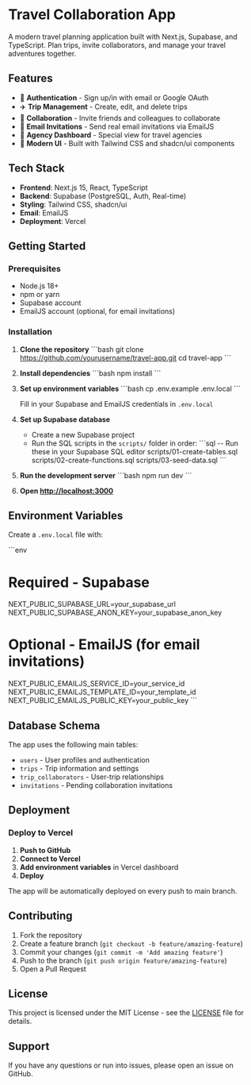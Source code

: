 # Travel Collaboration App

A modern travel planning application built with Next.js, Supabase, and TypeScript. Plan trips, invite collaborators, and manage your travel adventures together.

## Features

- 🔐 **Authentication** - Sign up/in with email or Google OAuth
- ✈️ **Trip Management** - Create, edit, and delete trips
- 👥 **Collaboration** - Invite friends and colleagues to collaborate
- 📧 **Email Invitations** - Send real email invitations via EmailJS
- 🏢 **Agency Dashboard** - Special view for travel agencies
- 🎨 **Modern UI** - Built with Tailwind CSS and shadcn/ui components

## Tech Stack

- **Frontend**: Next.js 15, React, TypeScript
- **Backend**: Supabase (PostgreSQL, Auth, Real-time)
- **Styling**: Tailwind CSS, shadcn/ui
- **Email**: EmailJS
- **Deployment**: Vercel

## Getting Started

### Prerequisites

- Node.js 18+ 
- npm or yarn
- Supabase account
- EmailJS account (optional, for email invitations)

### Installation

1. **Clone the repository**
   \`\`\`bash
   git clone https://github.com/yourusername/travel-app.git
   cd travel-app
   \`\`\`

2. **Install dependencies**
   \`\`\`bash
   npm install
   \`\`\`

3. **Set up environment variables**
   \`\`\`bash
   cp .env.example .env.local
   \`\`\`
   
   Fill in your Supabase and EmailJS credentials in `.env.local`

4. **Set up Supabase database**
   - Create a new Supabase project
   - Run the SQL scripts in the `scripts/` folder in order:
     \`\`\`sql
     -- Run these in your Supabase SQL editor
     scripts/01-create-tables.sql
     scripts/02-create-functions.sql
     scripts/03-seed-data.sql
     \`\`\`

5. **Run the development server**
   \`\`\`bash
   npm run dev
   \`\`\`

6. **Open [http://localhost:3000](http://localhost:3000)**

## Environment Variables

Create a `.env.local` file with:

\`\`\`env
# Required - Supabase
NEXT_PUBLIC_SUPABASE_URL=your_supabase_url
NEXT_PUBLIC_SUPABASE_ANON_KEY=your_supabase_anon_key

# Optional - EmailJS (for email invitations)
NEXT_PUBLIC_EMAILJS_SERVICE_ID=your_service_id
NEXT_PUBLIC_EMAILJS_TEMPLATE_ID=your_template_id  
NEXT_PUBLIC_EMAILJS_PUBLIC_KEY=your_public_key
\`\`\`

## Database Schema

The app uses the following main tables:
- `users` - User profiles and authentication
- `trips` - Trip information and settings
- `trip_collaborators` - User-trip relationships
- `invitations` - Pending collaboration invitations

## Deployment

### Deploy to Vercel

1. **Push to GitHub**
2. **Connect to Vercel**
3. **Add environment variables** in Vercel dashboard
4. **Deploy**

The app will be automatically deployed on every push to main branch.

## Contributing

1. Fork the repository
2. Create a feature branch (`git checkout -b feature/amazing-feature`)
3. Commit your changes (`git commit -m 'Add amazing feature'`)
4. Push to the branch (`git push origin feature/amazing-feature`)
5. Open a Pull Request

## License

This project is licensed under the MIT License - see the [LICENSE](LICENSE) file for details.

## Support

If you have any questions or run into issues, please open an issue on GitHub.
